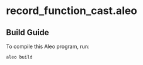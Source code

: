 # record_function_cast.aleo

## Build Guide

To compile this Aleo program, run:
```bash
aleo build
```
